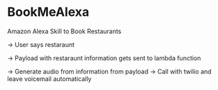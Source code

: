 # BookMeAlexa
Amazon Alexa Skill to Book Restaurants 


-> User says restaraunt

-> Payload with restaraunt information gets sent to lambda function

-> Generate audio from information from payload -> Call with twilio and leave voicemail automatically
